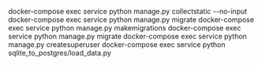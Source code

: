docker-compose exec service python manage.py collectstatic --no-input
docker-compose exec service python manage.py migrate
docker-compose exec service python manage.py makemigrations
docker-compose exec service python manage.py migrate
docker-compose exec service python manage.py createsuperuser
docker-compose exec service python sqlite_to_postgres/load_data.py
<!-- docker-compose exec etl python etl/main.py -->